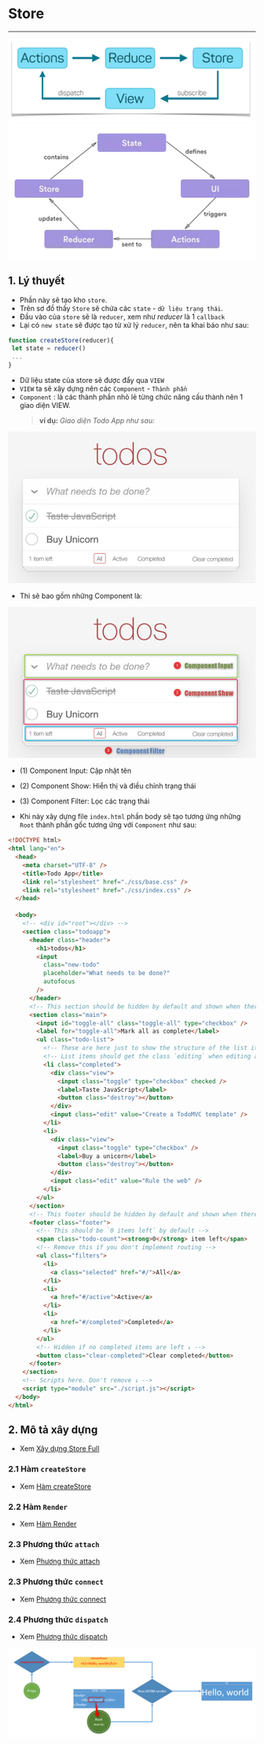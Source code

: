 # Store

---

![Redux Flow](./images/redux_flow-00.png 'Redux Flow')
![Redux Flow](./images/redux_flow-03.png 'Redux Flow')

## 1. Lý thuyết

- Phần này sẽ tạo kho `store`.
- Trên sơ đồ thấy `Store` sẽ chứa các `state` - `dữ liệu trạng thái`.
- Đầu vào của `store` sẽ là `reducer`, xem như _reducer_ là 1 `callback`
- Lại có `new state` sẽ được tạo từ xử lý `reducer`, nên ta khai báo như sau:

```js
function createStore(reducer){
 let state = reducer()
 ...
}
```

- Dữ liệu state của store sẽ được đẩy qua `VIEW`
- `VIEW` ta sẽ xây dựng nên các `Component` - `Thành phần`
- `Component` : là các thành phần nhỏ lẻ từng chức năng cấu thành nên 1 giao diện VIEW.
  > **ví dụ:** _Giao diện Todo App như sau:_

![Todo App](./images/todo-app.png 'Todo App')

- Thì sẽ bao gồm những Component là:

![Todo App Components](./images/component.png 'Todo App Components')

- (1) Component Input: Cập nhật tên
- (2) Component Show: Hiển thị và điều chỉnh trạng thái
- (3) Component Filter: Lọc các trạng thái

- Khi này xây dựng file `index.html` phần body sẽ tạo tương ứng những `Root` thành phần gốc tương ứng với `Component` như sau:

```html
<!DOCTYPE html>
<html lang="en">
  <head>
    <meta charset="UTF-8" />
    <title>Todo App</title>
    <link rel="stylesheet" href="./css/base.css" />
    <link rel="stylesheet" href="./css/index.css" />
  </head>

  <body>
    <!-- <div id="root"></div> -->
    <section class="todoapp">
      <header class="header">
        <h1>todos</h1>
        <input
          class="new-todo"
          placeholder="What needs to be done?"
          autofocus
        />
      </header>
      <!-- This section should be hidden by default and shown when there are todos -->
      <section class="main">
        <input id="toggle-all" class="toggle-all" type="checkbox" />
        <label for="toggle-all">Mark all as complete</label>
        <ul class="todo-list">
          <!-- These are here just to show the structure of the list items -->
          <!-- List items should get the class `editing` when editing and `completed` when marked as completed -->
          <li class="completed">
            <div class="view">
              <input class="toggle" type="checkbox" checked />
              <label>Taste JavaScript</label>
              <button class="destroy"></button>
            </div>
            <input class="edit" value="Create a TodoMVC template" />
          </li>
          <li>
            <div class="view">
              <input class="toggle" type="checkbox" />
              <label>Buy a unicorn</label>
              <button class="destroy"></button>
            </div>
            <input class="edit" value="Rule the web" />
          </li>
        </ul>
      </section>
      <!-- This footer should be hidden by default and shown when there are todos -->
      <footer class="footer">
        <!-- This should be `0 items left` by default -->
        <span class="todo-count"><strong>0</strong> item left</span>
        <!-- Remove this if you don't implement routing -->
        <ul class="filters">
          <li>
            <a class="selected" href="#/">All</a>
          </li>
          <li>
            <a href="#/active">Active</a>
          </li>
          <li>
            <a href="#/completed">Completed</a>
          </li>
        </ul>
        <!-- Hidden if no completed items are left ↓ -->
        <button class="clear-completed">Clear completed</button>
      </footer>
    </section>
    <!-- Scripts here. Don't remove ↓ -->
    <script type="module" src="./script.js"></script>
  </body>
</html>
```

## 2. Mô tả xây dựng

- Xem [Xây dựng Store Full](./store/index.md)

### 2.1 Hàm `createStore`

- Xem [Hàm createStore](./store/createStore.md)

### 2.2 Hàm `Render`

- Xem [Hàm Render](./store/renderFn.md)

### 2.3 Phương thức `attach`

- Xem [Phương thức attach](./store/attach.md)

### 2.3 Phương thức `connect`

- Xem [Phương thức connect](./store/connect.md)

### 2.4 Phương thức `dispatch`

- Xem [Phương thức dispatch](./store/dispatch.md)

![Xử lý Render](./images/002.png 'Xử lý Render')

